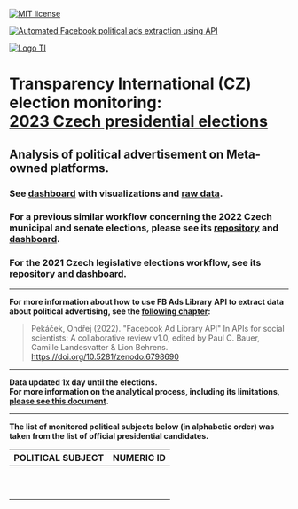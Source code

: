 [![MIT license](https://img.shields.io/badge/License-MIT-blue.svg)](https://lbesson.mit-license.org/)

[![Automated Facebook political ads extraction using API](https://github.com/opop999/TI_monitoring_fb_political_ads_2023/actions/workflows/fb_political_ads_extract.yml/badge.svg)](https://github.com/opop999/TI_monitoring_fb_political_ads_2023/actions/workflows/fb_political_ads_extract.yml)

[![Logo TI](https://www.transparentnivolby.cz/hrad2023/wp-content/themes/prezident2023/images/logo2023.svg)](https://www.transparentnivolby.cz/hrad2023/)

# Transparency International (CZ) election monitoring: <br> [2023 Czech presidential elections](https://www.transparentnivolby.cz/komunalni-senat2022/)

## Analysis of political advertisement on Meta-owned platforms.

### See [dashboard](https://opop999.github.io/TI_monitoring_fb_political_ads_2023/) with visualizations and [raw data](https://github.com/opop999/TI_monitoring_fb_political_ads_2023/tree/main/data).

### For a previous similar workflow concerning the 2022 Czech municipal and senate elections, please see its [repository](https://github.com/opop999/TI_monitoring_fb_political_ads_2022) and [dashboard](https://opop999.github.io/TI_monitoring_fb_political_ads_2022/).


### For the 2021 Czech legislative elections workflow, see its [repository](https://github.com/opop999/TI_monitoring_fb_political_ads_2021) and [dashboard](https://opop999.github.io/TI_monitoring_fb_political_ads_2021/).


------------------------------------------------------------------------

**For more information about how to use FB Ads Library API to extract data about political advertising, see the [following chapter](https://bookdown.org/paul/apis_for_social_scientists/facebook-ad-library-api.html):**

> Pekáček, Ondřej (2022). "Facebook Ad Library API" In APIs for social scientists: A collaborative review v1.0, edited by Paul C. Bauer, Camille Landesvatter & Lion Behrens. <https://doi.org/10.5281/zenodo.6798690>

------------------------------------------------------------------------

**Data updated 1x day until the elections.** <br> **For more information on the analytical process, including its limitations, [please see this document](doc/README_variables_explained.md).**

------------------------------------------------------------------------

**The list of monitored political subjects below (in alphabetic order) was taken from the list of official presidential candidates.**

| **POLITICAL SUBJECT**                | **NUMERIC ID**  |
|:-------------------------------------|:----------------|
|                                      |                 |
|                                      |                 |
|                                      |                 |
|                                      |                 |
|                                      |                 |
|                                      |                 |
|                                      |                 |
|                                      |                 |
|                                      |                 |
|                                      |                 |
